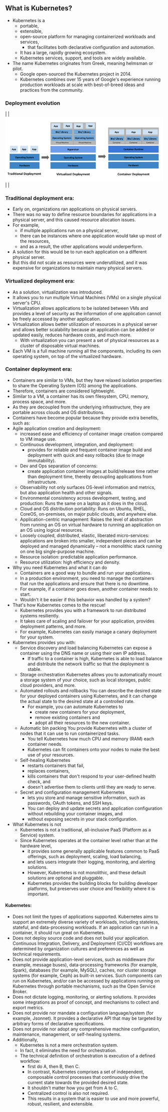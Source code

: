 ## What is Kubernetes?
- Kubernetes is a 
    - portable, 
    - extensible, 
    - open-source platform for managing containerized workloads and services, 
        - that facilitates both declarative configuration and automation. 
    - It has a large, rapidly growing ecosystem. 
    - Kubernetes services, support, and tools are widely available.
- The name Kubernetes originates from Greek, meaning helmsman or pilot. 
    - Google open-sourced the Kubernetes project in 2014. 
    - Kubernetes combines over 15 years of Google's experience running production workloads at scale with best-of-breed ideas and practices from the community.

### Deployment evolution
|  | ![](../images/Deployment%20evolution.png)  |  | 

### Traditional deployment era: 
- Early on, organizations ran applications on physical servers. 
- There was no way to define resource boundaries for applications in a physical server, and this caused resource allocation issues. 
- For example, 
    - if multiple applications run on a physical server, 
    - there can be instances where one application would take up most of the resources, 
    - and as a result, the other applications would underperform. 
- A solution for this would be to run each application on a different physical server. 
- But this did not scale as resources were underutilized, and it was expensive for organizations to maintain many physical servers.

### Virtualized deployment era: 
- As a solution, virtualization was introduced. 
- It allows you to run multiple Virtual Machines (VMs) on a single physical server's CPU. 
- Virtualization allows applications to be isolated between VMs and provides a level of security as the information of one application cannot be freely accessed by another application.
- Virtualization allows better utilization of resources in a physical server and allows better scalability because an application can be added or updated easily, reduces hardware costs, and much more. 
    - With virtualization you can present a set of physical resources as a cluster of disposable virtual machines.
- Each VM is a full machine running all the components, including its own operating system, on top of the virtualized hardware.

### Container deployment era: 
- Containers are similar to VMs, but they have relaxed isolation properties to share the Operating System (OS) among the applications. 
- Therefore, containers are considered lightweight. 
- Similar to a VM, a container has its own filesystem, CPU, memory, process space, and more. 
- As they are decoupled from the underlying infrastructure, they are portable across clouds and OS distributions.
- Containers have become popular because they provide extra benefits, such as:
- Agile application creation and deployment: 
    - increased ease and efficiency of container image creation compared to VM image use.
    - Continuous development, integration, and deployment: 
        - provides for reliable and frequent container image build and deployment with quick and easy rollbacks (due to image immutability).
    - Dev and Ops separation of concerns: 
        - create application container images at build/release time rather than deployment time, thereby decoupling applications from infrastructure.
    - Observability not only surfaces OS-level information and metrics, but also application health and other signals.
    - Environmental consistency across development, testing, and production: Runs the same on a laptop as it does in the cloud.
    - Cloud and OS distribution portability: Runs on Ubuntu, RHEL, CoreOS, on-premises, on major public clouds, and anywhere else.
    - Application-centric management: Raises the level of abstraction from running an OS on virtual hardware to running an application on an OS using logical resources.
    - Loosely coupled, distributed, elastic, liberated micro-services: applications are broken into smaller, independent pieces and can be deployed and managed dynamically – not a monolithic stack running on one big single-purpose machine.
    - Resource isolation: predictable application performance.
    - Resource utilization: high efficiency and density.
- Why you need Kubernetes and what it can do
    - Containers are a good way to bundle and run your applications. 
    - In a production environment, you need to manage the containers that run the applications and ensure that there is no downtime. 
    - For example, if a container goes down, another container needs to start. 
    - Wouldn't it be easier if this behavior was handled by a system?
- That's how Kubernetes comes to the rescue! 
    - Kubernetes provides you with a framework to run distributed systems resiliently. 
    - It takes care of scaling and failover for your application, provides deployment patterns, and more. 
    - For example, Kubernetes can easily manage a canary deployment for your system.
- Kubernetes provides you with:
    - Service discovery and load balancing Kubernetes can expose a container using the DNS name or using their own IP address. 
        - If traffic to a container is high, Kubernetes is able to load balance and distribute the network traffic so that the deployment is stable.
    - Storage orchestration Kubernetes allows you to automatically mount a storage system of your choice, such as local storages, public cloud providers, and more.
    - Automated rollouts and rollbacks You can describe the desired state for your deployed containers using Kubernetes, and it can change the actual state to the desired state at a controlled rate. 
        - For example, you can automate Kubernetes to 
            - create new containers for your deployment, 
            - remove existing containers and 
            - adopt all their resources to the new container.
    - Automatic bin packing You provide Kubernetes with a cluster of nodes that it can use to run containerized tasks. 
        - You tell Kubernetes how much CPU and memory (RAM) each container needs. 
        - Kubernetes can fit containers onto your nodes to make the best use of your resources.
    - Self-healing Kubernetes 
        - restarts containers that fail, 
        - replaces containers, 
        - kills containers that don't respond to your user-defined health check, and 
        - doesn't advertise them to clients until they are ready to serve.
    - Secret and configuration management Kubernetes 
        - lets you store and manage sensitive information, such as passwords, OAuth tokens, and SSH keys. 
        - You can deploy and update secrets and application configuration without rebuilding your container images, and 
        - without exposing secrets in your stack configuration.
- What Kubernetes is not
    - Kubernetes is not a traditional, all-inclusive PaaS (Platform as a Service) system. 
    - Since Kubernetes operates at the container level rather than at the hardware level, 
        - it provides some generally applicable features common to PaaS offerings, such as deployment, scaling, load balancing, 
        - and lets users integrate their logging, monitoring, and alerting solutions. 
        - However, Kubernetes is not monolithic, and these default solutions are optional and pluggable. 
        - Kubernetes provides the building blocks for building developer platforms, but preserves user choice and flexibility where it is important.

#### Kubernetes:
- Does not limit the types of applications supported. Kubernetes aims to support an extremely diverse variety of workloads, including stateless, stateful, and data-processing workloads. If an application can run in a container, it should run great on Kubernetes.
- Does not deploy source code and does not build your application. Continuous Integration, Delivery, and Deployment (CI/CD) workflows are determined by organization cultures and preferences as well as technical requirements.
- Does not provide application-level services, such as middleware (for example, message buses), data-processing frameworks (for example, Spark), databases (for example, MySQL), caches, nor cluster storage systems (for example, Ceph) as built-in services. Such components can run on Kubernetes, and/or can be accessed by applications running on Kubernetes through portable mechanisms, such as the Open Service Broker.
- Does not dictate logging, monitoring, or alerting solutions. It provides some integrations as proof of concept, and mechanisms to collect and export metrics.
- Does not provide nor mandate a configuration language/system (for example, Jsonnet). It provides a declarative API that may be targeted by arbitrary forms of declarative specifications.
- Does not provide nor adopt any comprehensive machine configuration, maintenance, management, or self-healing systems.
- Additionally, 
    - Kubernetes is not a mere orchestration system. 
    - In fact, it eliminates the need for orchestration. 
    - The technical definition of orchestration is execution of a defined workflow: 
        - first do A, then B, then C. 
        - In contrast, Kubernetes comprises a set of independent, composable control processes that continuously drive the current state towards the provided desired state. 
        - It shouldn't matter how you get from A to C. 
        - Centralized control is also not required. 
        - This results in a system that is easier to use and more powerful, robust, resilient, and extensible.